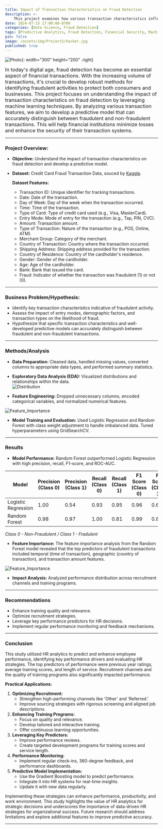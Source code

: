 ```yaml
---
title: Impact of Transaction Characteristics on Fraud Detection
description: >-    
    This project examines how various transaction characteristics influence the detection of fraudulent activities, using machine learning models to develop a predictive system that enhances security in financial transactions.
date: 2024-07-15 17:00:00-0700
categories: [Data Science, Fraud Detection]
tags: [Predictive Analytics, Fraud Detection, Financial Security, Machine Learning]
pin: false
image: /assets/img/Project2/hacker.jpg
published: true
---
```


![Photo](/assets/img/Project2/protection.jpg){: width="300" height="200" .right}

<span style="Font-size:1.17em;"> In today's digital age, fraud detection has become an essential aspect of financial transactions. With the increasing volume of transactions, it's crucial to develop robust methods for identifying fraudulent activities to protect both consumers and businesses. This project focuses on understanding the impact of transaction characteristics on fraud detection by leveraging machine learning techniques. By analyzing various transaction features, we aim to develop a predictive model that can accurately distinguish between fraudulent and non-fraudulent transactions. This will help financial institutions minimize losses and enhance the security of their transaction systems. </span>



***
### Project Overview:
- **Objective:** Understand the impact of transaction characteristics on fraud detection and develop a predictive model.
- **Dataset:** Credit Card Fraud Transaction Data, souced by [Kaggle](https://www.kaggle.com/datasets/anurag629/credit-card-fraud-transaction-data). 

    **Dataset Features:**
    - Transaction ID: Unique identifier for tracking transactions.
    - Date: Date of the transaction.
    - Day of Week: Day of the week when the transaction occurred.
    - Time: Time of the transaction.
    - Type of Card: Type of credit card used (e.g., Visa, MasterCard).
    - Entry Mode: Mode of entry for the transaction (e.g., Tap, PIN, CVC).
    - Amount: Transaction amount.
    - Type of Transaction: Nature of the transaction (e.g., POS, Online, ATM).
    - Merchant Group: Category of the merchant.
    - Country of Transaction: Country where the transaction occurred.
    - Shipping Address: Shipping address provided for the transaction.
    - Country of Residence: Country of the cardholder's residence.
    - Gender: Gender of the cardholder.
    - Age: Age of the cardholder.
    - Bank: Bank that issued the card.
    - Fraud: Indicator of whether the transaction was fraudulent (1) or not (0).

---

### Business Problem/Hypothesis:
- Identify key transaction characteristics indicative of fraudulent activity.
- Assess the impact of entry modes, demographic factors, and transaction types on the likelihood of fraud.
- Hypothesize that specific transaction characteristics and well-developed predictive models can accurately distinguish between fraudulent and non-fraudulent transactions.

---

### Methods/Analysis
- **Data Preparation:** Cleaned data, handled missing values, converted columns to appropriate data types, and performed summary statistics.
- **Exploratory Data Analysis (EDA):**  Visualized distributions and relationships within the data.    
![Distribution](assets/img/Project2/Distributions.png)

- **Feature Engineering:** Dropped unnecessary columns, encoded categorical variables, and normalized numerical features.

![Feature_Importance](assets/img/Project2/CorrelationofFeatures.png)

- **Model Training and Evaluation:** Used Logistic Regression and Random Forest with class weight adjustment to handle imbalanced data. Tuned hyperparameters using GridSearchCV.

---

### Results
- **Model Performance:**  Random Forest outperformed Logistic Regression with high precision, recall, F1-score, and ROC-AUC.

| Model               |Precision (Class 0) | Precision (Class 1) | Recall (Class 0) | Recall (Class 1) | F1 Score (Class 0) | F1 Score (Class 1) |ROC-AUC             |
|---------------------|--------------------|---------------------|------------------|------------------|------------------  |--------------------|--------------------|
| Logistic Regression |     1.00           | 0.54                | 0.93             | 0.95             |0.96                | 0.68               |0.9819
| Random Forest       |     0.98           | 0.97                | 1.00             | 0.81             |0.99                |0.88                |0.9922

*Class 0 - Non-Fraudulent / Class 1 - Fradulent*


- **Feature Importance:** The feature importance analysis from the Random Forest model revealed that the top predictors of fraudulent transactions included temporal (time of transaction), geographic (country of transaction), and transaction amount features.

![Feature_Importance](assets/img/Project2/Feature_Importance.png)

- **Impact Analysis:** Analyzed performance distribution across recruitment channels and training programs.

---

### Recommendations
- Enhance training quality and relevance.
- Optimize recruitment strategies.
- Leverage key performance predictors for HR decisions.
- Implement regular performance monitoring and feedback mechanisms.

---

### Conclusion

This study utilized HR analytics to predict and enhance employee performance, identifying key performance drivers and evaluating HR strategies. The top predictors of performance were previous year ratings, average training scores, and length of service. Recruitment channels and the quality of training programs also significantly impacted performance.

**Practical Applications:**
1. **Optimizing Recruitment:**
   - Strengthen high-performing channels like 'Other' and 'Referred.'
   - Improve sourcing strategies with rigorous screening and aligned job descriptions.
2. **Enhancing Training Programs:**
   - Focus on quality and relevance.
   - Develop tailored and interactive training.
   - Offer continuous learning opportunities.
3. **Leveraging Key Predictors:**
   - Improve performance reviews.
   - Create targeted development programs for training scores and service length.
4. **Performance Monitoring:**
   - Implement regular check-ins, 360-degree feedback, and performance dashboards.
5. **Predictive Model Implementation:**
   - Use the Gradient Boosting model to predict performance.
   - Integrate it into HR systems for real-time insights.
   - Update it with new data regularly.

Implementing these strategies can enhance performance, productivity, and work environment. This study highlights the value of HR analytics for strategic decisions and underscores the importance of data-driven HR strategies for organizational success. Future research should address limitations and explore additional features to improve predictive accuracy.

---
